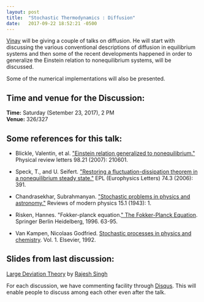 ```yaml
---
layout: post
title:  "Stochastic Thermodynamics : Diffusion"
date:   2017-09-22 18:52:21 -0500
---
```


 

[Vinay](https://www.imsc.res.in/~vinayv/) will be giving a couple of talks on diffusion. He will start with discussing the various conventional descriptions of diffusion in equilibrium systems and then some of the recent developments happened in order to generalize the Einstein relation to nonequilibrium systems, will be discussed.
  
  
Some of the numerical implementations will also be presented.


## Time and venue for the Discussion:
**Time:** Saturday (Setember 23, 2017), 2 PM  
**Venue:** 326/327 


## Some references for this talk:

* Blickle, Valentin, et al. ["Einstein relation generalized to nonequilibrium."](https://journals.aps.org/prl/pdf/10.1103/PhysRevLett.98.210601) Physical review letters 98.21 (2007): 210601.

* Speck, T., and U. Seifert. ["Restoring a fluctuation-dissipation theorem in a nonequilibrium steady state."](http://iopscience.iop.org/article/10.1209/epl/i2005-10549-4/meta) EPL (Europhysics Letters) 74.3 (2006): 391. 

* Chandrasekhar, Subrahmanyan. ["Stochastic problems in physics and astronomy."](https://journals.aps.org/rmp/abstract/10.1103/RevModPhys.15.1) Reviews of modern physics 15.1 (1943): 1.

* Risken, Hannes. "Fokker-planck equation.[" The Fokker-Planck Equation](https://link.springer.com/chapter/10.1007/978-3-642-61544-3_4). Springer Berlin Heidelberg, 1996. 63-95.

* Van Kampen, Nicolaas Godfried. [Stochastic processes in physics and chemistry](https://books.google.co.in/books?hl=en&lr=&id=3e7XbMoJzmoC&oi=fnd&pg=PP2&dq=van+kampen+stochastic+processes+in+physics&ots=Ads9r_tdrO&sig=qm0CSshu6JUKsP9cHgkkVO_u-9g#v=onepage&q=van%20kampen%20stochastic%20processes%20in%20physics&f=false). Vol. 1. Elsevier, 1992.


## Slides from last discussion:
[Large Deviation Theory](https://www.imsc.res.in/~vinayv/discussion/ldt.pdf) by [Rajesh Singh](https://rajeshrinet.github.io/)





For each discussion, we have commenting facility through [Disqus](https://disqus.com/). This will enable people to discuss among each other even after the talk.
